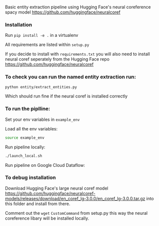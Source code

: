 Basic entity extraction pipeline using Hugging Face's neural coreference spacy model https://github.com/huggingface/neuralcoref

### Installation

Run `pip install -e .` in a virtualenv 

All requirements are listed within `setup.py`

If you decide to install with `requirements.txt` you will also need to install neural coref seperately from the Hugging Face repo https://github.com/huggingface/neuralcoref 

### To check you can run the named entity extraction run:

```bash
python entity/extract_entities.py
```

Which should run fine if the neural coref is installed correctly

### To run the piplline:

Set your env variables in `example_env`

Load all the env variables:
```bash
source example_env
```
Run pipeline locally:
```bash
./launch_local.sh
```
Run pipeline on Google Cloud Dataflow:

### To debug installation

Download Hugging Face's large neural coref model https://github.com/huggingface/neuralcoref-models/releases/download/en_coref_lg-3.0.0/en_coref_lg-3.0.0.tar.gz into this folder and install from there.

Comment out the `wget` `CustomCommand` from setup.py this way the neural coreference libary will be installed locally.

